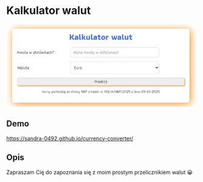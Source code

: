 # Kalkulator walut

![Kalkulator walut](https://github.com/sandra-0492/currency-converter/blob/main/images/Screenshot-kalkulator.png?raw=true)

## Demo

https://sandra-0492.github.io/currency-converter/

## Opis

Zapraszam Cię do zapoznania się z moim prostym przelicznikiem walut 😀
